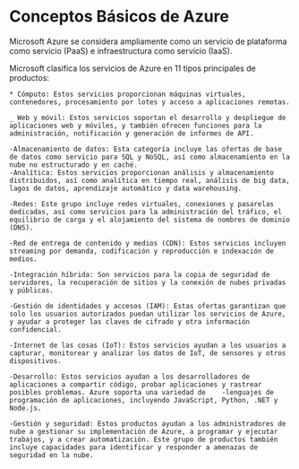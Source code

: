 # Conceptos Básicos de Azure

Microsoft Azure se considera ampliamente como un servicio de plataforma como servicio (PaaS) e infraestructura como servicio (IaaS).

Microsoft clasifica los servicios de Azure en 11 tipos principales de productos:

    * Cómputo: Estos servicios proporcionan máquinas virtuales, contenedores, procesamiento por lotes y acceso a aplicaciones remotas.

    _ Web y móvil: Estos servicios soportan el desarrollo y despliegue de aplicaciones web y móviles, y también ofrecen funciones para la administración, notificación y generación de informes de API.

    -Almacenamiento de datos: Esta categoría incluye las ofertas de base de datos como servicio para SQL y NoSQL, así como almacenamiento en la nube no estructurado y en caché.
    -Analítica: Estos servicios proporcionan análisis y almacenamiento distribuidos, así como analítica en tiempo real, análisis de big data, lagos de datos, aprendizaje automático y data warehousing.

    -Redes: Este grupo incluye redes virtuales, conexiones y pasarelas dedicadas, así como servicios para la administración del tráfico, el equilibrio de carga y el alojamiento del sistema de nombres de dominio (DNS).

    -Red de entrega de contenido y medios (CDN): Estos servicios incluyen streaming por demanda, codificación y reproducción e indexación de medios.

    -Integración híbrida: Son servicios para la copia de seguridad de servidores, la recuperación de sitios y la conexión de nubes privadas y públicas.

    -Gestión de identidades y accesos (IAM): Estas ofertas garantizan que solo los usuarios autorizados puedan utilizar los servicios de Azure, y ayudar a proteger las claves de cifrado y otra información confidencial.

    -Internet de las cosas (IoT): Estos servicios ayudan a los usuarios a capturar, monitorear y analizar los datos de IoT, de sensores y otros dispositivos.

    -Desarrollo: Estos servicios ayudan a los desarrolladores de aplicaciones a compartir código, probar aplicaciones y rastrear posibles problemas. Azure soporta una variedad de    -lenguajes de programación de aplicaciones, incluyendo JavaScript, Python, .NET y Node.js.

    -Gestión y seguridad: Estos productos ayudan a los administradores de nube a gestionar su implementación de Azure, a programar y ejecutar trabajos, y a crear automatización. Este grupo de productos también incluye capacidades para identificar y responder a amenazas de seguridad en la nube.
